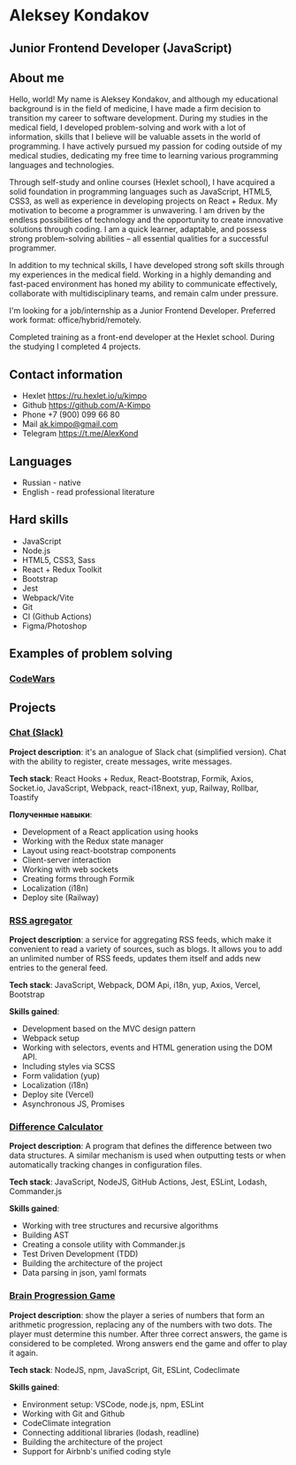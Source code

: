 # Aleksey Kondakov
## Junior Frontend Developer (JavaScript)

## About me
Hello, world!
My name is Aleksey Kondakov, and although my educational background is in the field of medicine, I have made a firm decision to transition my career to software development.
During my studies in the medical field, I developed problem-solving and work with a lot of information, skills that I believe will be valuable assets in the world of programming. I have actively pursued my passion for coding outside of my medical studies, dedicating my free time to learning various programming languages and technologies. 

Through self-study and online courses (Hexlet school), I have acquired a solid foundation in programming languages such as JavaScript, HTML5, CSS3, as well as experience in developing projects on React + Redux.
My motivation to become a programmer is unwavering. I am driven by the endless possibilities of technology and the opportunity to create innovative solutions through coding. I am a quick learner, adaptable, and possess strong problem-solving abilities – all essential qualities for a successful programmer.

In addition to my technical skills, I have developed strong soft skills through my experiences in the medical field. Working in a highly demanding and fast-paced environment has honed my ability to communicate effectively, collaborate with multidisciplinary teams, and remain calm under pressure.

I'm looking for a job/internship as a Junior Frontend Developer.
Preferred work format: office/hybrid/remotely.

Completed training as a front-end developer at the Hexlet school. During the studying I completed 4 projects.

## Contact information
* Hexlet https://ru.hexlet.io/u/kimpo
* Github https://github.com/A-Kimpo
* Phone +7 (900) 099 66 80
* Mail ak.kimpo@gmail.com
* Telegram https://t.me/AlexKond


## Languages
* Russian - native
* English - read professional literature
## Hard skills
* JavaScript
* Node.js
* HTML5, CSS3, Sass
* React + Redux Toolkit
* Bootstrap
* Jest
* Webpack/Vite
* Git
* CI (Github Actions)
* Figma/Photoshop

## Examples of problem solving

### [CodeWars](https://www.codewars.com/users/A-Kimpo/completed)

## Projects

### [Chat (Slack)](https://github.com/A-Kimpo/frontend-bootcamp-project-12)
**Project description**: it's an analogue of Slack chat (simplified version). Chat with the ability to register, create messages, write messages.

**Tech stack**: React Hooks + Redux, React-Bootstrap, Formik, Axios, Socket.io, JavaScript, Webpack, react-i18next, yup, Railway, Rollbar, Toastify

**Полученные навыки**:
* Development of a React application using hooks
* Working with the Redux state manager
* Layout using react-bootstrap components
* Client-server interaction
* Working with web sockets
* Creating forms through Formik
* Localization (i18n)
* Deploy site (Railway)

### [RSS agregator](https://github.com/A-Kimpo/frontend-bootcamp-project-11)
**Project description**: a service for aggregating RSS feeds, which make it convenient to read a variety of sources, such as blogs. It allows you to add an unlimited number of RSS feeds, updates them itself and adds new entries to the general feed.

**Tech stack**: JavaScript, Webpack, DOM Api, i18n, yup, Axios, Vercel, Bootstrap

**Skills gained**:
* Development based on the MVC design pattern
* Webpack setup
* Working with selectors, events and HTML generation using the DOM API.
* Including styles via SCSS
* Form validation (yup)
* Localization (i18n)
* Deploy site (Vercel)
* Asynchronous JS, Promises

### [Difference Calculator](https://github.com/A-Kimpo/frontend-bootcamp-project-46)
**Project description**: A program that defines the difference between two data structures. A similar mechanism is used when outputting tests or when automatically tracking changes in configuration files.

**Tech stack**: JavaScript, NodeJS, GitHub Actions, Jest, ESLint, Lodash, Commander.js

**Skills gained**:
* Working with tree structures and recursive algorithms
* Building AST
* Creating a console utility with Commander.js
* Test Driven Development (TDD)
* Building the architecture of the project
* Data parsing in json, yaml formats

### [Brain Progression Game](https://github.com/A-Kimpo/brain-progression)
**Project description**: show the player a series of numbers that form an arithmetic progression, replacing any of the numbers with two dots. The player must determine this number. After three correct answers, the game is considered to be completed. Wrong answers end the game and offer to play it again.

**Tech stack**: NodeJS, npm, JavaScript, Git, ESLint, Codeclimate

**Skills gained**:
* Environment setup: VSCode, node.js, npm, ESLint
* Working with Git and Github
* CodeClimate integration
* Connecting additional libraries (lodash, readline)
* Building the architecture of the project
* Support for Airbnb's unified coding style
